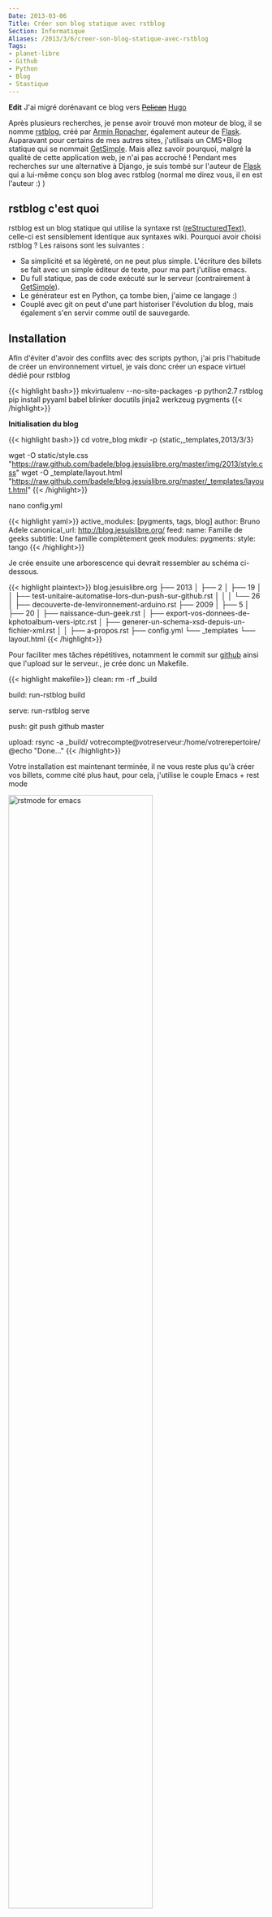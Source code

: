 ```yaml
---
Date: 2013-03-06
Title: Créer son blog statique avec rstblog
Section: Informatique
Aliases: /2013/3/6/creer-son-blog-statique-avec-rstblog
Tags:
- planet-libre
- Github
- Python
- Blog
- Stastique
---
```


**Edit** J'ai migré dorénavant ce blog vers ~~[Pelican](http://blog.getpelican.com/)~~ [Hugo](http://blog.getpelican.com/)

Après plusieurs recherches, je pense avoir trouvé mon moteur de blog, il
se nomme [rstblog](https://github.com/mitsuhiko/rstblog), créé par
[Armin Ronacher](http://lucumr.pocoo.org), également auteur de
[Flask](http://flask.pocoo.org). Auparavant pour certains de mes autres
sites, j'utilisais un CMS+Blog statique qui se nommait
[GetSimple](http://get-simple.info). Mais allez savoir pourquoi, malgré
la qualité de cette application web, je n'ai pas accroché ! Pendant mes
recherches sur une alternative à Django, je suis tombé sur l'auteur de
[Flask](http://flask.pocoo.org) qui a lui-même conçu son blog avec
rstblog (normal me direz vous, il en est l'auteur :) )

rstblog c'est quoi
------------------

rstblog est un blog statique qui utilise la syntaxe rst
([reStructuredText](http://docutils.sourceforge.net/docs/user/rst/quickref.html)),
celle-ci est sensiblement identique aux syntaxes wiki. Pourquoi avoir
choisi rstblog ? Les raisons sont les suivantes :

-   Sa simplicité et sa légèreté, on ne peut plus simple. L'écriture des
    billets se fait avec un simple éditeur de texte, pour ma part
    j'utilise emacs.
-   Du full statique, pas de code exécuté sur le serveur (contrairement
    à [GetSimple](http://get-simple.info)).
-   Le générateur est en Python, ça tombe bien, j'aime ce langage :)
-   Couplé avec git on peut d'une part historiser l'évolution du blog,
    mais également s'en servir comme outil de sauvegarde.

Installation
------------

Afin d'éviter d'avoir des conflits avec des scripts python, j'ai pris
l'habitude de créer un environnement virtuel, je vais donc créer un
espace virtuel dédié pour rstblog

{{< highlight bash>}}
mkvirtualenv --no-site-packages -p python2.7 rstblog
pip install pyyaml babel blinker docutils jinja2 werkzeug pygments
{{< /highlight>}}

**Initialisation du blog**

{{< highlight bash>}}
cd votre_blog
mkdir -p {static,_templates,2013/3/3}

wget -O static/style.css "https://raw.github.com/badele/blog.jesuislibre.org/master/img/2013/style.css"
wget -O _template/layout.html "https://raw.github.com/badele/blog.jesuislibre.org/master/_templates/layout.html"
{{< /highlight>}}


nano config.yml

{{< highlight yaml>}}
active_modules: [pygments, tags, blog]
author: Bruno Adele
canonical_url: http://blog.jesuislibre.org/
feed:
  name: Famille de geeks
  subtitle: Une famille complètement geek
modules:
  pygments:
    style: tango
{{< /highlight>}}

Je crée ensuite une arborescence qui devrait ressembler au schéma
ci-dessous.

{{< highlight plaintext>}}
blog.jesuislibre.org
├── 2013
│   ├── 2
│       ├── 19
│       │    ├── test-unitaire-automatise-lors-dun-push-sur-github.rst
│       │
│       └── 26
│            ├── decouverte-de-lenvironnement-arduino.rst
├── 2009
│   ├── 5
│       ├── 20
│            ├── naissance-dun-geek.rst
│            ├── export-vos-donnees-de-kphotoalbum-vers-iptc.rst
│            ├── generer-un-schema-xsd-depuis-un-fichier-xml.rst
│
│
├── a-propos.rst
├── config.yml
└── _templates
    └── layout.html
{{< /highlight>}}

Pour faciliter mes tâches répétitives, notamment le commit sur
[github](https://github.com/badele/blog.jesuislibre.org) ainsi que
l'upload sur le serveur., je crée donc un Makefile.

{{< highlight makefile>}}
clean:
  rm -rf _build

build:
      run-rstblog build

serve:
      run-rstblog serve

push:
      git push github master

upload:
      rsync -a _build/ votrecompte@votreserveur:/home/votrerepertoire/
      @echo "Done..."
{{< /highlight>}}

Votre installation est maintenant terminée, il ne vous reste plus qu'à
créer vos billets, comme cité plus haut, pour cela, j'utilise le couple
Emacs + rest mode

<img src="/img/2013/emacs_rst_mode.png" alt="rstmode for emacs" width="75%" />

Exemple de process pour la publication d'un billet.

{{< highlight bash>}}
cd votre_blog
workon rstblog
emacs 2013/3/3/votre_billet
make build serve # Pour tester votre blog avant publication sur localhost:5000
git commit
make clean build upload push # Pour upload sur votre serveur ainsi que sur github
{{< /highlight>}}

En espérant que cela donnera aux indécis l'envie de passer le cap :)
